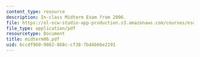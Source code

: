 ```yaml
---
content_type: resource
description: In-class Midterm Exam from 2006.
file: https://ol-ocw-studio-app-production.s3.amazonaws.com/courses/esd-04j-frameworks-and-models-in-engineering-systems-engineering-system-design-spring-2007/6ccdf9609862868ccf387bd4b66e2191_midterm06.pdf
file_type: application/pdf
resourcetype: Document
title: midterm06.pdf
uid: 6ccdf960-9862-868c-cf38-7bd4b66e2191
---
```

